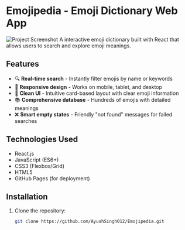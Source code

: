 # Emojipedia - Emoji Dictionary Web App

![Project Screenshot](https://github.com/user-attachments/assets/a3d7a0fc-62fc-4c10-9cbd-683a2ea3319b)
A interactive emoji dictionary built with React that allows users to search and explore emoji meanings.

## Features

- 🔍 **Real-time search** - Instantly filter emojis by name or keywords
- 📱 **Responsive design** - Works on mobile, tablet, and desktop
- 🎨 **Clean UI** - Intuitive card-based layout with clear emoji information
- 📚 **Comprehensive database** - Hundreds of emojis with detailed meanings
- ❌ **Smart empty states** - Friendly "not found" messages for failed searches

## Technologies Used

- React.js
- JavaScript (ES6+)
- CSS3 (Flexbox/Grid)
- HTML5
- GitHub Pages (for deployment)

## Installation

1. Clone the repository:
   ```bash
   git clone https://github.com/AyushSingh012/Emojipedia.git


